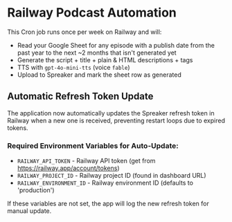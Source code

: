 # Railway Podcast Automation

This Cron job runs once per week on Railway and will:
- Read your Google Sheet for any episode with a publish date from the past year to the next ~2 months that isn't generated yet
- Generate the script + title + plain & HTML descriptions + tags
- TTS with `gpt-4o-mini-tts` (voice `fable`)
- Upload to Spreaker and mark the sheet row as generated

## Automatic Refresh Token Update

The application now automatically updates the Spreaker refresh token in Railway when a new one is received, preventing restart loops due to expired tokens.

### Required Environment Variables for Auto-Update:
- `RAILWAY_API_TOKEN` - Railway API token (get from https://railway.app/account/tokens)
- `RAILWAY_PROJECT_ID` - Railway project ID (found in dashboard URL)
- `RAILWAY_ENVIRONMENT_ID` - Railway environment ID (defaults to 'production')

If these variables are not set, the app will log the new refresh token for manual update.
